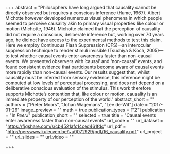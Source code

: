+++
abstract = "Philosophers have long argued that causality cannot be directly observed but requires a conscious inference (Hume, 1967). Albert Michotte however developed numerous visual phenomena in which people seemed to perceive causality akin to primary visual properties like colour or motion (Michotte, 1946). Michotte claimed that the perception of causality did not require a conscious, deliberate inference but, working over 70 years ago, he did not have access to the experimental methods to test this claim. Here we employ Continuous Flash Suppression (CFS)—an interocular suppression technique to render stimuli invisible (Tsuchiya & Koch, 2005)—to test whether causal events enter awareness faster than non-causal events. We presented observers with ‘causal’ and ‘non-causal’ events, and found consistent evidence that participants become aware of causal events more rapidly than non-causal events. Our results suggest that, whilst causality must be inferred from sensory evidence, this inference might be computed at low levels of perceptual processing, and does not depend on a deliberative conscious evaluation of the stimulus. This work therefore supports Michotte’s contention that, like colour or motion, causality is an immediate property of our perception of the world."
abstract_short = ""
authors = ["Pieter Moors", "Johan Wagemans", "Lee de-Wit"]
date = "2017-01-26"
image_preview = ""
math = true
publication_types = ["2"]
publication = "In *PeerJ*"
publication_short = ""
selected = true
title = "Causal events enter awareness faster than non-causal events"
url_code = ""
url_dataset = "https://figshare.com/s/cb4521afc14ced461fdc"
url_pdf = "http://perswww.kuleuven.be/~u0072929/pdf/16_causality.pdf"
url_project = ""
url_slides = ""
url_video = ""

+++
